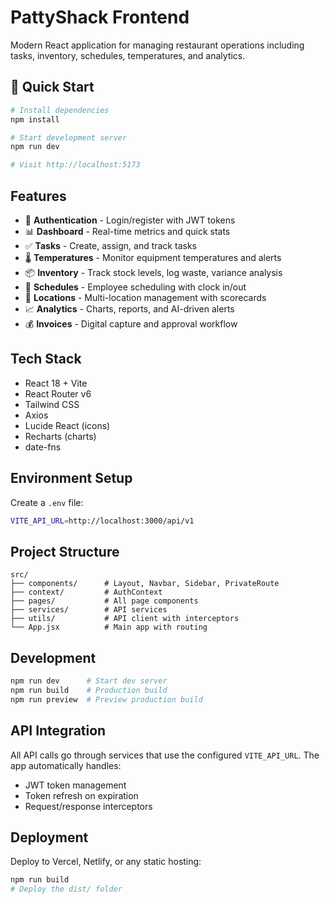 # PattyShack Frontend

Modern React application for managing restaurant operations including tasks, inventory, schedules, temperatures, and analytics.

## 🚀 Quick Start

```bash
# Install dependencies
npm install

# Start development server
npm run dev

# Visit http://localhost:5173
```

## Features

- 🔐 **Authentication** - Login/register with JWT tokens
- 📊 **Dashboard** - Real-time metrics and quick stats
- ✅ **Tasks** - Create, assign, and track tasks
- 🌡️ **Temperatures** - Monitor equipment temperatures and alerts
- 📦 **Inventory** - Track stock levels, log waste, variance analysis
- 📅 **Schedules** - Employee scheduling with clock in/out
- 📍 **Locations** - Multi-location management with scorecards
- 📈 **Analytics** - Charts, reports, and AI-driven alerts
- 💰 **Invoices** - Digital capture and approval workflow

## Tech Stack

- React 18 + Vite
- React Router v6
- Tailwind CSS
- Axios
- Lucide React (icons)
- Recharts (charts)
- date-fns

## Environment Setup

Create a `.env` file:

```bash
VITE_API_URL=http://localhost:3000/api/v1
```

## Project Structure

```
src/
├── components/      # Layout, Navbar, Sidebar, PrivateRoute
├── context/         # AuthContext
├── pages/           # All page components
├── services/        # API services
├── utils/           # API client with interceptors
└── App.jsx          # Main app with routing
```

## Development

```bash
npm run dev      # Start dev server
npm run build    # Production build
npm run preview  # Preview production build
```

## API Integration

All API calls go through services that use the configured `VITE_API_URL`. The app automatically handles:
- JWT token management
- Token refresh on expiration
- Request/response interceptors

## Deployment

Deploy to Vercel, Netlify, or any static hosting:

```bash
npm run build
# Deploy the dist/ folder
```
